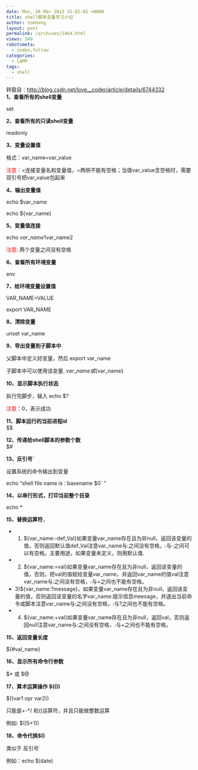 ```yaml
---
date: Mon, 26 Mar 2012 15:02:02 +0000
title: shell脚本变量学习小记
author: tomheng
layout: post
permalink: /archives/1464.html
views: 349
robotsmeta:
  - index,follow
categories:
  - LAMP
tags:
  - shell
---
```

转载自：<http://blog.csdn.net/love__coder/article/details/6744332>  
**1、查看所有的shell变量**

set

**2、查看所有的只读shell变量**

readonly

**3、变量设置值**

格式：var\_name=var\_value

<span style="color: #ff0000;">注意</span>：=连接变量名和变量值，=两侧不能有空格；当值var\_value含空格时，需要双引号把var\_value包起来

**4、输出变量值**

echo $var_name

echo ${var_name}

**5、变量值连接**

echo $var\_name1$var\_name2

<span style="color: #ff0000;">注意</span>: 两个变量之间没有空格

**6、查看所有环境变量**

env

**7、给环境变量设置值**

VAR_NAME=VALUE

export VAR_NAME

**8、清除变量**

unset var_name

**9、导出变量到子脚本中**

父脚本中定义好变量，然后 export var_name

子脚本中可以使用该变量. $var\_name或${var\_name}

**10、显示脚本执行状态**

执行完脚步，输入 echo $?

<span style="color: #ff0000;">注意</span>：0，表示成功

**11、脚本运行的当前进程id**  
$$

**12、传递给shell脚本的参数个数**  
$#

**13、反引号\`**

设置系统的命令输出到变量

echo &#8220;shell file name is :\`basename $0\` &#8221;

**14、以串行形式，打印当前整个目录**

echo *

**15、替换运算符**，

  * 1) ${var\_name:-def\_Val}如果变量var\_name存在且为非null，返回该变量的值，否则返回默认值def\_Val注意var_name与:之间没有空格，:与-之间可以有空格。主要用途，如果变量未定义，则用默认值.
  * 2) ${var\_name:=val}如果变量var\_name存在且为非null，返回该变量的值，否则，把val的值赋给变量var\_name，并返回var\_name的值val注意var_name与:之间没有空格，:与=之间也不能有空格。
  * 3)${var\_name:?message}，如果变量var\_name存在且为非null，返回该变量的值，否则返回该变量的名字var\_name:提示信息meesage，并退出当前命令或脚本注意var\_name与:之间没有空格，:与?之间也不能有空格。
  * 4) ${var\_name:+val}如果变量var\_name存在且为非null，返回val，否则返回null注意var_name与:之间没有空格，:与+之间也不能有空格。

**15、返回变量长度**

${#val_name}

**16、显示所有命令行参数**

$* 或 $@

**17、算术运算操作 $(())**

$((var1 opr var2))

只能是+-*/ 和()运算符，并且只能做整数运算

例如: $((5+1))

**18、命令代换$()**

类似于 反引号\`

例如：echo $(date)
